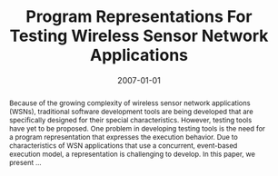 ---
title: "Program Representations For Testing Wireless Sensor Network Applications"
abstract: "Because of the growing complexity of wireless sensor network applications (WSNs), traditional software development tools are being developed that are specifically designed for their special characteristics. However, testing tools have yet to be proposed. One problem in developing testing tools is the need for a program representation that expresses the execution behavior. Due to characteristics of WSN applications that use a concurrent, event-based execution model, a representation is challenging to develop. In this paper, we present …"
date: 2007-01-01
venue: "Proceedings of the 2007 Workshop on Domain Specific Approaches to Software Test Automation, DOSTA 2007, Dubrovnik, Croatia, September 4, 2007"
paperurl: https://dl.acm.org/doi/abs/10.1145/1294921.1294925
authors: "Nguyet T. M. Nguyen and Mary Lou Soffa"
awards: ""
---